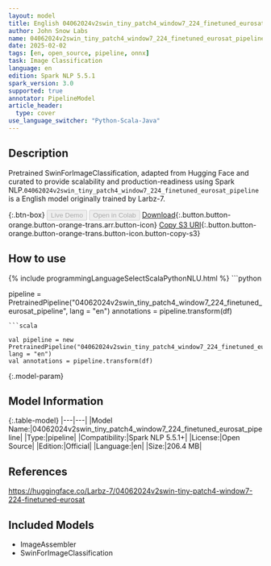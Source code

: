 ```yaml
---
layout: model
title: English 04062024v2swin_tiny_patch4_window7_224_finetuned_eurosat_pipeline pipeline SwinForImageClassification from Larbz-7
author: John Snow Labs
name: 04062024v2swin_tiny_patch4_window7_224_finetuned_eurosat_pipeline
date: 2025-02-02
tags: [en, open_source, pipeline, onnx]
task: Image Classification
language: en
edition: Spark NLP 5.5.1
spark_version: 3.0
supported: true
annotator: PipelineModel
article_header:
  type: cover
use_language_switcher: "Python-Scala-Java"
---
```


## Description

Pretrained SwinForImageClassification, adapted from Hugging Face and curated to provide scalability and production-readiness using Spark NLP.`04062024v2swin_tiny_patch4_window7_224_finetuned_eurosat_pipeline` is a English model originally trained by Larbz-7.

{:.btn-box}
<button class="button button-orange" disabled>Live Demo</button>
<button class="button button-orange" disabled>Open in Colab</button>
[Download](https://s3.amazonaws.com/auxdata.johnsnowlabs.com/public/models/04062024v2swin_tiny_patch4_window7_224_finetuned_eurosat_pipeline_en_5.5.1_3.0_1738473467931.zip){:.button.button-orange.button-orange-trans.arr.button-icon}
[Copy S3 URI](s3://auxdata.johnsnowlabs.com/public/models/04062024v2swin_tiny_patch4_window7_224_finetuned_eurosat_pipeline_en_5.5.1_3.0_1738473467931.zip){:.button.button-orange.button-orange-trans.button-icon.button-copy-s3}

## How to use



<div class="tabs-box" markdown="1">
{% include programmingLanguageSelectScalaPythonNLU.html %}
```python

pipeline = PretrainedPipeline("04062024v2swin_tiny_patch4_window7_224_finetuned_eurosat_pipeline", lang = "en")
annotations =  pipeline.transform(df)   

```
```scala

val pipeline = new PretrainedPipeline("04062024v2swin_tiny_patch4_window7_224_finetuned_eurosat_pipeline", lang = "en")
val annotations = pipeline.transform(df)

```
</div>

{:.model-param}
## Model Information

{:.table-model}
|---|---|
|Model Name:|04062024v2swin_tiny_patch4_window7_224_finetuned_eurosat_pipeline|
|Type:|pipeline|
|Compatibility:|Spark NLP 5.5.1+|
|License:|Open Source|
|Edition:|Official|
|Language:|en|
|Size:|206.4 MB|

## References

https://huggingface.co/Larbz-7/04062024v2swin-tiny-patch4-window7-224-finetuned-eurosat

## Included Models

- ImageAssembler
- SwinForImageClassification